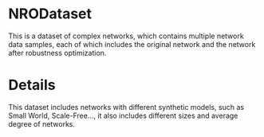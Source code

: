 # NRODataset

This is a dataset of complex networks, which contains multiple network data samples, each of which includes the original
network and the network after robustness optimization.

# Details

This dataset includes networks with different synthetic models, such as Small World, Scale-Free...,
it also includes different sizes and average degree of networks.
